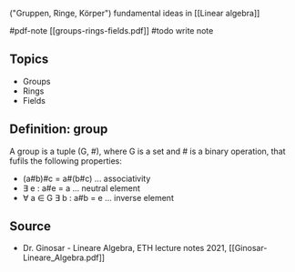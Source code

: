 ("Gruppen, Ringe, Körper")
fundamental ideas in [[Linear algebra]]


#pdf-note [[groups-rings-fields.pdf]]
#todo write note


## Topics
- Groups
- Rings
- Fields


## Definition: group
A group is a tuple (G, #), where G is a set and # is a binary operation, that fufils the following properties:
- (a#b)#c = a#(b#c) ... associativity
- $\exists$ e : a#e = a ... neutral element
- $\forall$ a $\in$ G $\exists$ b : a#b = e ... inverse element


## Source
- Dr. Ginosar - Lineare Algebra, ETH lecture notes 2021, [[Ginosar-Lineare_Algebra.pdf]]
